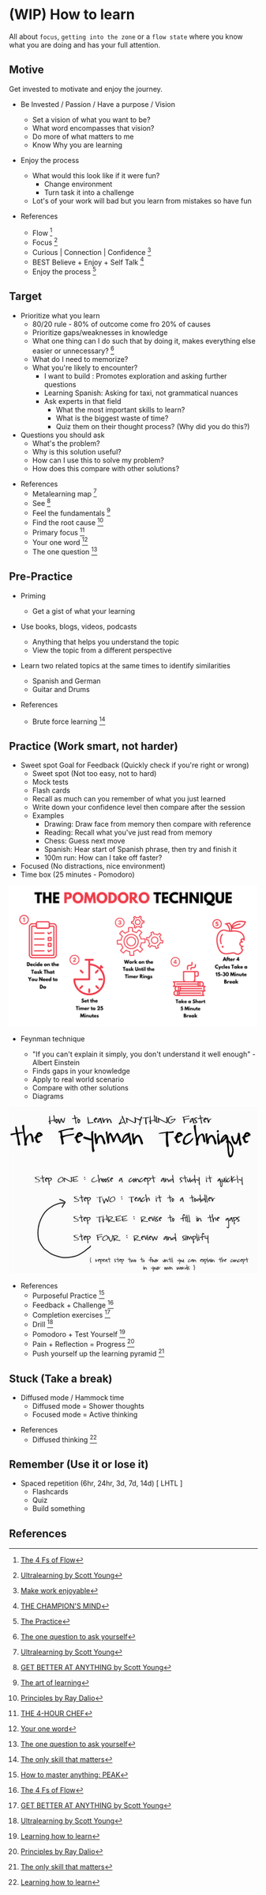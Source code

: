# (WIP) How to learn

All about `focus`, `getting into the zone` or a `flow state` where you know
what you are doing and has your full attention.

## Motive

Get invested to motivate and enjoy the journey.

- Be Invested / Passion / Have a purpose / Vision

  - Set a vision of what you want to be?
  - What word encompasses that vision?
  - Do more of what matters to me
  - Know Why you are learning <X>

- Enjoy the process

  - What would this look like if it were fun?
    - Change environment
    - Turn task it into a challenge
  - Lot's of your work will bad but you learn from mistakes so have fun

- References
  - Flow [^FLOW]
  - Focus [^USY]
  - Curious | Connection | Confidence [^MWE]
  - BEST Believe + Enjoy + Self Talk [^TCM]
  - Enjoy the process [^TPSG]

## Target

- Prioritize what you learn
  - 80/20 rule - 80% of outcome come fro 20% of causes
  - Prioritize gaps/weaknesses in knowledge
  - What one thing can I do such that by doing it, makes everything else easier or unnecessary? [^TOQTAY]
  - What do I need to memorize?
  - What you're likely to encounter?
    - I want to build <X>: Promotes exploration and asking further questions
    - Learning Spanish: Asking for taxi, not grammatical nuances
    - Ask experts in that field
      - What the most important skills to learn?
      - What is the biggest waste of time?
      - Quiz them on their thought process? (Why did you do this?)
- Questions you should ask
  - What's the problem?
  - Why is this solution useful?
  - How can I use this to solve my problem?
  - How does this compare with other solutions?

* References
  - Metalearning map [^USY]
  - See [^GBAA]
  - Feel the fundamentals [^TAOL]
  - Find the root cause [^PRD]
  - Primary focus [^TFHC]
  - Your one word [^YOW]
  - The one question [^TOQTAY]

## Pre-Practice

- Priming

  - Get a gist of what your learning

- Use books, blogs, videos, podcasts

  - Anything that helps you understand the topic
  - View the topic from a different perspective

- Learn two related topics at the same times to identify similarities

  - Spanish and German
  - Guitar and Drums

- References
  - Brute force learning [^TOSTM]

## Practice (Work smart, not harder)

- Sweet spot Goal for Feedback (Quickly check if you're right or wrong)
  - Sweet spot (Not too easy, not to hard)
  - Mock tests
  - Flash cards
  - Recall as much can you remember of what you just learned
  - Write down your confidence level then compare after the session
  - Examples
    - Drawing: Draw face from memory then compare with reference
    - Reading: Recall what you've just read from memory
    - Chess: Guess next move
    - Spanish: Hear start of Spanish phrase, then try and finish it
    - 100m run: How can I take off faster?
- Focused (No distractions, nice environment)
- Time box (25 minutes - Pomodoro)

![pomodoro](../resources/pomodoro.png)

- Feynman technique

  - "If you can't explain it simply, you don't understand it well enough" - Albert Einstein
  - Finds gaps in your knowledge
  - Apply to real world scenario
  - Compare with other solutions
  - Diagrams

![Feynman](../resources/feynman-technique.jpg)

- References
  - Purposeful Practice [^PEAK]
  - Feedback + Challenge [^FLOW]
  - Completion exercises [^GBAA]
  - Drill [^USY]
  - Pomodoro + Test Yourself [^LHTL]
  - Pain + Reflection = Progress [^PRD]
  - Push yourself up the learning pyramid [^TOSTM]

## Stuck (Take a break)

- Diffused mode / Hammock time
  - Diffused mode = Shower thoughts
  - Focused mode = Active thinking

* References
  - Diffused thinking [^LHTL]

## Remember (Use it or lose it)

- Spaced repetition (6hr, 24hr, 3d, 7d, 14d) [ LHTL ]
  - Flashcards
  - Quiz
  - Build something

## References

[^LHTL]: [Learning how to learn](https://www.youtube.com/watch?v=O96fE1E-rf8)

[^TOSTM]: [The only skill that matters](https://www.youtube.com/watch?v=Gjb-o9VKBfQ)

[^TCM]: [THE CHAMPION'S MIND](https://www.youtube.com/watch?v=z_N4dfrLZiU)

[^MWE]: [Make work enjoyable](https://www.youtube.com/watch?v=F-PnVe9RxrM)

[^PEAK]: [How to master anything: PEAK](https://www.youtube.com/watch?v=uoUHlZP094Q)

[^USY]: [Ultralearning by Scott Young](https://www.youtube.com/watch?v=4xCiHppPfEs)

[^DEEPWORK]: [DEEPWORK](https://www.youtube.com/watch?v=gTaJhjQHcf8)

[^FLOW]: [The 4 Fs of Flow](https://www.youtube.com/watch?v=DXD8QjpQrFc)

[^TAOL]: [The art of learning](https://www.youtube.com/watch?v=qS5Q5KPU_No)

[^PRD]: [Principles by Ray Dalio](https://www.youtube.com/watch?v=axjq92vga9E)

[^YOW]: [Your one word](https://www.youtube.com/watch?v=25ht5njkmOM)

[^TOQTAY]: [The one question to ask yourself](https://www.youtube.com/watch?v=vbSZfuu9v48)

[^TFHC]: [THE 4-HOUR CHEF](https://www.youtube.com/watch?v=7k0698v02ow)

[^TPSG]: [The Practice](https://www.youtube.com/watch?v=1Zh4x8lPbnM)

[^GBAA]: [GET BETTER AT ANYTHING by Scott Young](https://www.youtube.com/watch?v=lz6tMyYp2UI)
